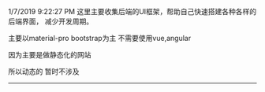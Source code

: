 1/7/2019 9:22:27 PM 
这里主要收集后端的UI框架，帮助自己快速搭建各种各样的后端界面，
减少开发周期。

主要以material-pro bootstrap为主 不需要使用vue,angular

因为主要是做静态化的网站 

所以动态的 暂时不涉及

------------------------------